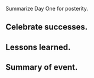Summarize Day One for posterity.

## Celebrate successes.

## Lessons learned.

## Summary of event.